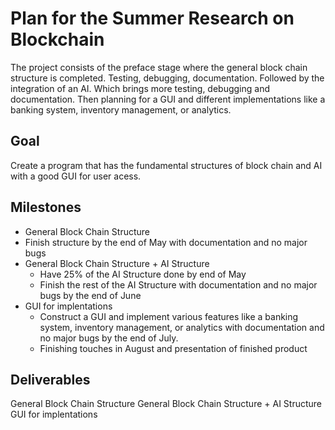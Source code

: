 # Plan for the Summer Research on Blockchain
The project consists of the preface stage where the general block chain structure is completed. Testing, debugging, documentation. Followed by the integration of an AI. Which brings more testing, debugging and documentation. Then planning for a GUI and different implementations like a banking system, inventory management, or analytics.  
## Goal
  Create a program that has the fundamental structures of block chain and AI with a good GUI for user acess.
## Milestones
  * General Block Chain Structure
   * Finish structure by the end of May with documentation and no major bugs 
 * General Block Chain Structure + AI Structure 
   * Have 25% of the AI Structure done by end of May 
   * Finish the rest of the AI Structure with documentation and no major bugs by the end of June
 * GUI for implentations
   * Construct a GUI and implement various features like a banking system, inventory management, or analytics with documentation and no      major bugs by the end of July.
   * Finishing touches in August and presentation of finished product
## Deliverables
  General Block Chain Structure
  General Block Chain Structure + AI Structure 
  GUI for implentations
